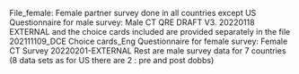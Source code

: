 File_female: Female partner survey done in all countries except US
Questionnaire for male survey: Male CT QRE DRAFT V3. 20220118 EXTERNAL and the choice cards included are provided separately in the file 202111109_DCE Choice cards_Eng
Questionnaire for female survey: Female CT Survey 20220201-EXTERNAL
Rest are male survey data for 7 countries (8 data sets as for US there are 2 : pre and post dobbs)

